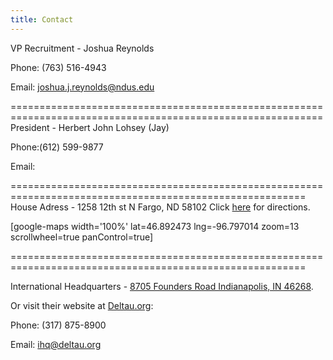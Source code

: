 ```yaml
---
title: Contact
---
```


VP Recruitment - Joshua Reynolds

Phone: (763) 516-4943

Email: joshua.j.reynolds@ndus.edu

============================================================================================================
President - Herbert John Lohsey (Jay)

Phone:(612) 599-9877

Email:

=========================================================================================================
House Adress - 1258 12th st N Fargo, ND 58102
Click [here](https://www.google.com/maps/place/1258+12th+St+N,+Fargo,+ND+58102/@46.8924739,-96.7975612,19z/data=!3m1!4b1!4m5!3m4!1s0x52c8c97e39740829:0x4e7eb487d07a47a7!8m2!3d46.892473!4d-96.797014) for directions.

[google-maps width='100%' lat=46.892473 lng=-96.797014 zoom=13 scrollwheel=true panControl=true] 






=========================================================================================================

International Headquarters - [8705 Founders Road Indianapolis, IN 46268](https://www.google.com/maps/place/8705+Founders+Rd,+Indianapolis,+IN+46268/@39.9135891,-86.2182661,17z/data=!3m1!4b1!4m5!3m4!1s0x886b5529e161f46b:0xada55467d750fa57!8m2!3d39.9135891!4d-86.2160774).

Or visit their website at  [Deltau.org](https://www.deltau.org/):

Phone: (317) 875-8900

Email: ihq@deltau.org


